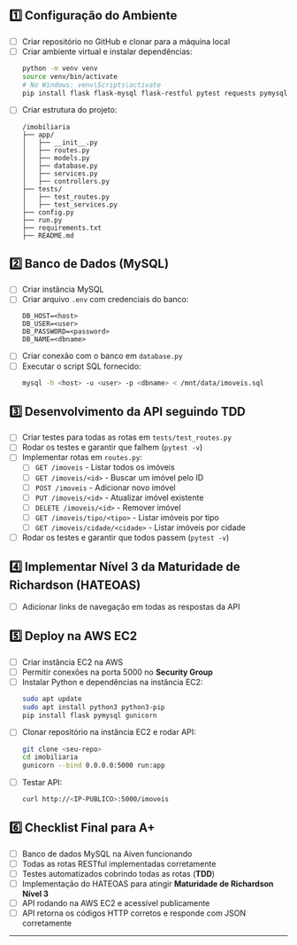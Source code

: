 
## 1️⃣ Configuração do Ambiente
- [ ] Criar repositório no GitHub e clonar para a máquina local
- [ ] Criar ambiente virtual e instalar dependências:
  ```sh
  python -m venv venv
  source venv/bin/activate  
  # No Windows: venv\Scripts\activate
  pip install flask flask-mysql flask-restful pytest requests pymysql python-dotenv gunicorn
  ```
- [ ] Criar estrutura do projeto:
  ```
  /imobiliaria
  ├── app/
  │   ├── __init__.py
  │   ├── routes.py
  │   ├── models.py
  │   ├── database.py
  │   ├── services.py
  │   ├── controllers.py
  ├── tests/
  │   ├── test_routes.py
  │   ├── test_services.py
  ├── config.py
  ├── run.py
  ├── requirements.txt
  ├── README.md
  ```

## 2️⃣ Banco de Dados (MySQL)
- [ ] Criar instância MySQL
- [ ] Criar arquivo `.env` com credenciais do banco:
  ```
  DB_HOST=<host>
  DB_USER=<user>
  DB_PASSWORD=<password>
  DB_NAME=<dbname>
  ```
- [ ] Criar conexão com o banco em `database.py`
- [ ] Executar o script SQL fornecido:
  ```sh
  mysql -h <host> -u <user> -p <dbname> < /mnt/data/imoveis.sql
  ```

## 3️⃣ Desenvolvimento da API seguindo TDD
- [ ] Criar testes para todas as rotas em `tests/test_routes.py`
- [ ] Rodar os testes e garantir que falhem (`pytest -v`)
- [ ] Implementar rotas em `routes.py`:
  - [ ] `GET /imoveis` - Listar todos os imóveis
  - [ ] `GET /imoveis/<id>` - Buscar um imóvel pelo ID
  - [ ] `POST /imoveis` - Adicionar novo imóvel
  - [ ] `PUT /imoveis/<id>` - Atualizar imóvel existente
  - [ ] `DELETE /imoveis/<id>` - Remover imóvel
  - [ ] `GET /imoveis/tipo/<tipo>` - Listar imóveis por tipo
  - [ ] `GET /imoveis/cidade/<cidade>` - Listar imóveis por cidade
- [ ] Rodar os testes e garantir que todos passem (`pytest -v`)

## 4️⃣ Implementar Nível 3 da Maturidade de Richardson (HATEOAS)
- [ ] Adicionar links de navegação em todas as respostas da API

## 5️⃣ Deploy na AWS EC2
- [ ] Criar instância EC2 na AWS
- [ ] Permitir conexões na porta 5000 no **Security Group**
- [ ] Instalar Python e dependências na instância EC2:
  ```sh
  sudo apt update
  sudo apt install python3 python3-pip
  pip install flask pymysql gunicorn
  ```
- [ ] Clonar repositório na instância EC2 e rodar API:
  ```sh
  git clone <seu-repo>
  cd imobiliaria
  gunicorn --bind 0.0.0.0:5000 run:app
  ```
- [ ] Testar API:
  ```sh
  curl http://<IP-PUBLICO>:5000/imoveis
  ```

## 6️⃣ Checklist Final para A+
- [ ] Banco de dados MySQL na Aiven funcionando
- [ ] Todas as rotas RESTful implementadas corretamente
- [ ] Testes automatizados cobrindo todas as rotas (**TDD**)
- [ ] Implementação do HATEOAS para atingir **Maturidade de Richardson Nível 3**
- [ ] API rodando na AWS EC2 e acessível publicamente
- [ ] API retorna os códigos HTTP corretos e responde com JSON corretamente

---
